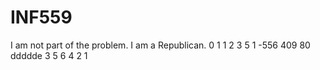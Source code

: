 # INF559


I am not part of the problem. I am a Republican.
0 1 1 2 3 5
1 -556
409 80
ddddde
3 5 6 4 2 1
